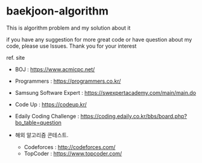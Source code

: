 # baekjoon-algorithm
This is algorithm problem and my solution about it

if you have any suggestion for more great code or have question about my code, please use Issues.
Thank you for your interest

ref. site </br>
* BOJ : https://www.acmicpc.net/ </br>
* Programmers : https://programmers.co.kr/ </br>
* Samsung Software Expert : https://swexpertacademy.com/main/main.do </br>
* Code Up : https://codeup.kr/ </br>
* Edaily Coding Challenge : https://coding.edaily.co.kr/bbs/board.php?bo_table=question

* 해외 알고리즘 콘테스트.
  + Codeforces : http://codeforces.com/
  + TopCoder : https://www.topcoder.com/
